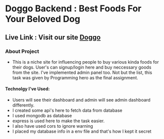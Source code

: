 # Doggo Backend : Best Foods For Your Beloved Dog

## Live Link : Visit our site  [Doggo](https://doggo-a0392.web.app/)


### About Project 
   - This is a niche site for influencing people to buy various kinda foods for their dogs. User's can signup/login here and buy neccessary goods from the site. I've implemented admin panel too. Not but the list, this task was given by Programming hero as the final assignment.


#### Technolgy I've Used: 
- Users will see their dashboard and admin will see admin dashboard differently.
- I created some api's here to fetch data from database
- I used mongodb as database
- express is used here to make the task easier.
- I also have used cors to ignore warning
- I placed my database info in a env file and that's how I kept it secret